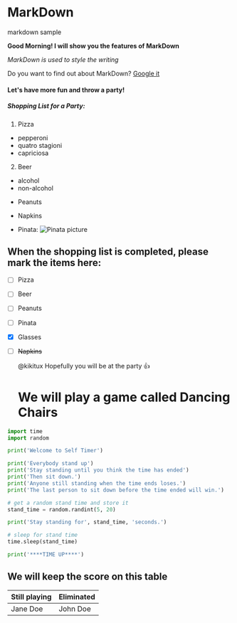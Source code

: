 # MarkDown
markdown sample

**Good Morning! I will show you the features of MarkDown**

*MarkDown is used to style the writing*


Do you want to find out about MarkDown?
[Google it](http://google.com)


#### Let's have more fun and throw a party! ####
##### Shopping List for a Party: #####

1. Pizza
  - pepperoni
  - quatro stagioni
  - capriciosa
  
2. Beer
  - alcohol
  - non-alcohol
  
* Peanuts

- Napkins

* Pinata: ![Pinata picture](https://images-na.ssl-images-amazon.com/images/I/81wnocFvivL._AC_SL1500_.jpg)

## When the shopping list is completed, please mark the items here: ##

- [ ] Pizza
- [ ] Beer
- [ ] Peanuts
- [ ] Pinata
- [X] Glasses
- [ ] ~~Napkins~~

  @kikitux Hopefully you will be at the party :+1:
  
  # We will play a game called Dancing Chairs #
  
 ```python
import time
import random
 
print('Welcome to Self Timer')

print('Everybody stand up')
print('Stay standing until you think the time has ended')
print('Then sit down.')
print('Anyone still standing when the time ends loses.')
print('The last person to sit down before the time ended will win.')

# get a random stand time and store it
stand_time = random.randint(5, 20) 

print('Stay standing for', stand_time, 'seconds.')

# sleep for stand time
time.sleep(stand_time) 

print('****TIME UP****') 
```
 
## We will keep the score on this table ##

Still playing | Eliminated
------------- | ----------
Jane Doe | John Doe            
